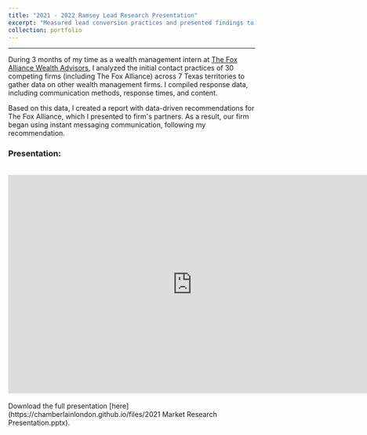```yaml
---
title: "2021 - 2022 Ramsey Lead Research Presentation"
excerpt: "Measured lead conversion practices and presented findings to partners"
collection: portfolio
---
```

------
During 3 months of my time as a wealth management intern at [The Fox Alliance Wealth Advisors](https://www.foxalliancewealth.com/), I analyzed the initial contact practices of 30 competing firms (including The Fox Alliance) across 7 Texas territories to gather data on other wealth management firms. I compiled response data, including communication methods, response times, and content. 

Based on this data, I created a report with data-driven recommendations for The Fox Alliance, which I presented to firm's partners. As a result, our firm began using instant messaging communication, following my recommendation.

### Presentation:
<br>
<div style="text-align: center;">
    <style>
        @media screen and (min-width: 768px) {
            #responsive-iframe {
                width: 750px;
                height: 445px;
            }
        }
        @media screen and (max-width: 768px) {
            #responsive-iframe {
                width: 90vw; /* 90% of the viewport width */
                height: calc(90vw * 445 / 750); /* Maintain aspect ratio */
            }
        }
    </style>
    <iframe id="responsive-iframe" src="https://docs.google.com/presentation/d/e/2PACX-1vSmTkLB9TXxUQ8HquvLCSaMy82b1qyKPuFySkVGUluk1xTAQxmahMYgXvoO1YHC1g/embed?start=false&loop=true&delayms=3000" frameborder="0" allowfullscreen="true" mozallowfullscreen="true" webkitallowfullscreen="true"></iframe>
</div>

<br>
Download the full presentation [here](https://chamberlainlondon.github.io/files/2021 Market Research Presentation.pptx).
